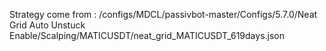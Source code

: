Strategy come from : /configs/MDCL/passivbot-master/Configs/5.7.0/Neat Grid Auto Unstuck Enable/Scalping/MATICUSDT/neat_grid_MATICUSDT_619days.json
